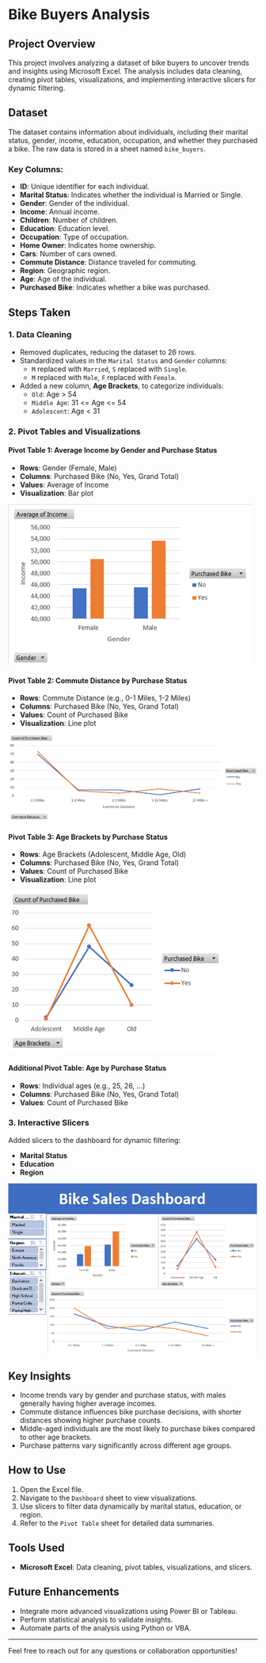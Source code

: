 # Bike Buyers Analysis

## Project Overview
This project involves analyzing a dataset of bike buyers to uncover trends and insights using Microsoft Excel. The analysis includes data cleaning, creating pivot tables, visualizations, and implementing interactive slicers for dynamic filtering.

## Dataset
The dataset contains information about individuals, including their marital status, gender, income, education, occupation, and whether they purchased a bike. The raw data is stored in a sheet named `bike_buyers`.

### Key Columns:
- **ID**: Unique identifier for each individual.
- **Marital Status**: Indicates whether the individual is Married or Single.
- **Gender**: Gender of the individual.
- **Income**: Annual income.
- **Children**: Number of children.
- **Education**: Education level.
- **Occupation**: Type of occupation.
- **Home Owner**: Indicates home ownership.
- **Cars**: Number of cars owned.
- **Commute Distance**: Distance traveled for commuting.
- **Region**: Geographic region.
- **Age**: Age of the individual.
- **Purchased Bike**: Indicates whether a bike was purchased.

## Steps Taken

### 1. Data Cleaning
- Removed duplicates, reducing the dataset to 26 rows.
- Standardized values in the `Marital Status` and `Gender` columns:
  - `M` replaced with `Married`, `S` replaced with `Single`.
  - `M` replaced with `Male`, `F` replaced with `Female`.
- Added a new column, **Age Brackets**, to categorize individuals:
  - `Old`: Age > 54
  - `Middle Age`: 31 <= Age <= 54
  - `Adolescent`: Age < 31

### 2. Pivot Tables and Visualizations

#### Pivot Table 1: Average Income by Gender and Purchase Status
- **Rows**: Gender (Female, Male)
- **Columns**: Purchased Bike (No, Yes, Grand Total)
- **Values**: Average of Income
- **Visualization**: Bar plot

![Chart 1](images/Average_Income_by_Gender_and_Purchase_Status.PNG)

#### Pivot Table 2: Commute Distance by Purchase Status
- **Rows**: Commute Distance (e.g., 0-1 Miles, 1-2 Miles)
- **Columns**: Purchased Bike (No, Yes, Grand Total)
- **Values**: Count of Purchased Bike
- **Visualization**: Line plot

![Chart 2](images/Commute_Distance_by_Purchase_Status.PNG)

#### Pivot Table 3: Age Brackets by Purchase Status
- **Rows**: Age Brackets (Adolescent, Middle Age, Old)
- **Columns**: Purchased Bike (No, Yes, Grand Total)
- **Values**: Count of Purchased Bike
- **Visualization**: Line plot

![Chart 3](images/Age_Brackets_by_Purchase_Status.PNG)

#### Additional Pivot Table: Age by Purchase Status
- **Rows**: Individual ages (e.g., 25, 26, ...)
- **Columns**: Purchased Bike (No, Yes, Grand Total)
- **Values**: Count of Purchased Bike

### 3. Interactive Slicers
Added slicers to the dashboard for dynamic filtering:
- **Marital Status**
- **Education**
- **Region**

![Chart 4](images/Dashboard.PNG)

## Key Insights
- Income trends vary by gender and purchase status, with males generally having higher average incomes.
- Commute distance influences bike purchase decisions, with shorter distances showing higher purchase counts.
- Middle-aged individuals are the most likely to purchase bikes compared to other age brackets.
- Purchase patterns vary significantly across different age groups.

## How to Use
1. Open the Excel file.
2. Navigate to the `Dashboard` sheet to view visualizations.
3. Use slicers to filter data dynamically by marital status, education, or region.
4. Refer to the `Pivot Table` sheet for detailed data summaries.

## Tools Used
- **Microsoft Excel**: Data cleaning, pivot tables, visualizations, and slicers.

## Future Enhancements
- Integrate more advanced visualizations using Power BI or Tableau.
- Perform statistical analysis to validate insights.
- Automate parts of the analysis using Python or VBA.

---
Feel free to reach out for any questions or collaboration opportunities!
